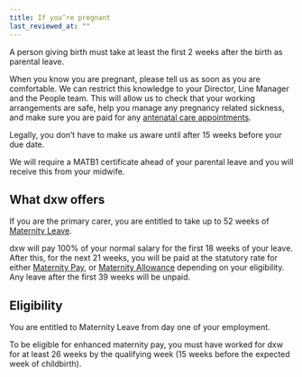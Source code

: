 ```yaml
---
title: If you’re pregnant
last_reviewed_at: ""
---
```

A person giving birth must take at least the first 2 weeks after the birth as parental leave.

When you know you are pregnant, please tell us as soon as you are comfortable. We can restrict this knowledge to your Director, Line Manager and the People team. This will allow us to check that your working arrangements are safe, help you manage any pregnancy related sickness, and make sure you are paid for any [antenatal care appointments](https://www.gov.uk/working-when-pregnant-your-rights). 

Legally, you don’t have to make us aware until after 15 weeks before your due date. 

We will require a MATB1 certificate ahead of your parental leave and you will receive this from your midwife.

## What dxw offers

If you are the primary carer, you are entitled to take up to 52 weeks of [Maternity Leave](https://www.gov.uk/maternity-pay-leave). 

dxw will pay 100% of your normal salary for the first 18 weeks of your leave. After this, for the next 21 weeks, you will be paid at the statutory rate for either [Maternity Pay](https://www.gov.uk/maternity-pay-leave/pay), or [Maternity Allowance](https://www.gov.uk/maternity-allowance) depending on your eligibility. Any leave after the first 39 weeks will be unpaid.

## Eligibility

You are entitled to Maternity Leave from day one of your employment.

To be eligible for enhanced maternity pay, you must have worked for dxw for at least 26 weeks by the qualifying week (15 weeks before the expected week of childbirth).